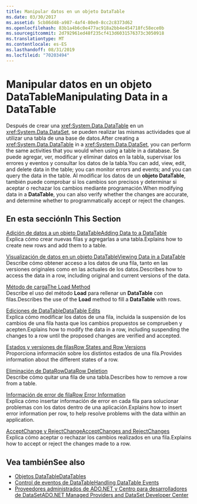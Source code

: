 ```yaml
---
title: Manipular datos en un objeto DataTable
ms.date: 03/30/2017
ms.assetid: 5cb86d48-a987-4af4-80e0-8cc2c8373d62
ms.openlocfilehash: 83b1a4b6c0e477ac918a2bb4e454718fc58ece0b
ms.sourcegitcommit: 2d792961ed48f235cf413d6031576373c3050918
ms.translationtype: MT
ms.contentlocale: es-ES
ms.lasthandoff: 08/31/2019
ms.locfileid: "70203494"
---
```

# <a name="manipulating-data-in-a-datatable"></a><span data-ttu-id="14c12-102">Manipular datos en un objeto DataTable</span><span class="sxs-lookup"><span data-stu-id="14c12-102">Manipulating Data in a DataTable</span></span>
<span data-ttu-id="14c12-103">Después de crear una <xref:System.Data.DataTable> en un <xref:System.Data.DataSet>, se pueden realizar las mismas actividades que al utilizar una tabla de una base de datos.</span><span class="sxs-lookup"><span data-stu-id="14c12-103">After creating a <xref:System.Data.DataTable> in a <xref:System.Data.DataSet>, you can perform the same activities that you would when using a table in a database.</span></span> <span data-ttu-id="14c12-104">Se puede agregar, ver, modificar y eliminar datos en la tabla, supervisar los errores y eventos y consultar los datos de la tabla.</span><span class="sxs-lookup"><span data-stu-id="14c12-104">You can add, view, edit, and delete data in the table; you can monitor errors and events; and you can query the data in the table.</span></span> <span data-ttu-id="14c12-105">Al modificar los datos de un **objeto DataTable**, también puede comprobar si los cambios son precisos y determinar si aceptar o rechazar los cambios mediante programación.</span><span class="sxs-lookup"><span data-stu-id="14c12-105">When modifying data in a **DataTable**, you can also verify whether the changes are accurate, and determine whether to programmatically accept or reject the changes.</span></span>  
  
## <a name="in-this-section"></a><span data-ttu-id="14c12-106">En esta sección</span><span class="sxs-lookup"><span data-stu-id="14c12-106">In This Section</span></span>  
 [<span data-ttu-id="14c12-107">Adición de datos a un objeto DataTable</span><span class="sxs-lookup"><span data-stu-id="14c12-107">Adding Data to a DataTable</span></span>](adding-data-to-a-datatable.md)  
 <span data-ttu-id="14c12-108">Explica cómo crear nuevas filas y agregarlas a una tabla.</span><span class="sxs-lookup"><span data-stu-id="14c12-108">Explains how to create new rows and add them to a table.</span></span>  
  
 [<span data-ttu-id="14c12-109">Visualización de datos en un objeto DataTable</span><span class="sxs-lookup"><span data-stu-id="14c12-109">Viewing Data in a DataTable</span></span>](viewing-data-in-a-datatable.md)  
 <span data-ttu-id="14c12-110">Describe cómo obtener acceso a los datos de una fila, tanto en las versiones originales como en las actuales de los datos.</span><span class="sxs-lookup"><span data-stu-id="14c12-110">Describes how to access the data in a row, including original and current versions of the data.</span></span>  
  
 [<span data-ttu-id="14c12-111">Método de carga</span><span class="sxs-lookup"><span data-stu-id="14c12-111">The Load Method</span></span>](the-load-method.md)  
 <span data-ttu-id="14c12-112">Describe el uso del método **Load** para rellenar un **DataTable** con filas.</span><span class="sxs-lookup"><span data-stu-id="14c12-112">Describes the use of the **Load** method to fill a **DataTable** with rows.</span></span>  
  
 [<span data-ttu-id="14c12-113">Ediciones de DataTable</span><span class="sxs-lookup"><span data-stu-id="14c12-113">DataTable Edits</span></span>](datatable-edits.md)  
 <span data-ttu-id="14c12-114">Explica cómo modificar los datos de una fila, incluida la suspensión de los cambios de una fila hasta que los cambios propuestos se comprueben y acepten.</span><span class="sxs-lookup"><span data-stu-id="14c12-114">Explains how to modify the data in a row, including suspending the changes to a row until the proposed changes are verified and accepted.</span></span>  
  
 [<span data-ttu-id="14c12-115">Estados y versiones de filas</span><span class="sxs-lookup"><span data-stu-id="14c12-115">Row States and Row Versions</span></span>](row-states-and-row-versions.md)  
 <span data-ttu-id="14c12-116">Proporciona información sobre los distintos estados de una fila.</span><span class="sxs-lookup"><span data-stu-id="14c12-116">Provides information about the different states of a row.</span></span>  
  
 [<span data-ttu-id="14c12-117">Eliminación de DataRow</span><span class="sxs-lookup"><span data-stu-id="14c12-117">DataRow Deletion</span></span>](datarow-deletion.md)  
 <span data-ttu-id="14c12-118">Describe cómo quitar una fila de una tabla.</span><span class="sxs-lookup"><span data-stu-id="14c12-118">Describes how to remove a row from a table.</span></span>  
  
 [<span data-ttu-id="14c12-119">Información de error de fila</span><span class="sxs-lookup"><span data-stu-id="14c12-119">Row Error Information</span></span>](row-error-information.md)  
 <span data-ttu-id="14c12-120">Explica cómo insertar información de error en cada fila para solucionar problemas con los datos dentro de una aplicación.</span><span class="sxs-lookup"><span data-stu-id="14c12-120">Explains how to insert error information per row, to help resolve problems with the data within an application.</span></span>  
  
 [<span data-ttu-id="14c12-121">AcceptChange y RejectChange</span><span class="sxs-lookup"><span data-stu-id="14c12-121">AcceptChanges and RejectChanges</span></span>](acceptchanges-and-rejectchanges.md)  
 <span data-ttu-id="14c12-122">Explica cómo aceptar o rechazar los cambios realizados en una fila.</span><span class="sxs-lookup"><span data-stu-id="14c12-122">Explains how to accept or reject the changes made to a row.</span></span>  
  
## <a name="see-also"></a><span data-ttu-id="14c12-123">Vea también</span><span class="sxs-lookup"><span data-stu-id="14c12-123">See also</span></span>

- [<span data-ttu-id="14c12-124">Objetos DataTable</span><span class="sxs-lookup"><span data-stu-id="14c12-124">DataTables</span></span>](datatables.md)
- [<span data-ttu-id="14c12-125">Control de eventos de DataTable</span><span class="sxs-lookup"><span data-stu-id="14c12-125">Handling DataTable Events</span></span>](handling-datatable-events.md)
- [<span data-ttu-id="14c12-126">Proveedores administrados de ADO.NET y Centro para desarrolladores de DataSet</span><span class="sxs-lookup"><span data-stu-id="14c12-126">ADO.NET Managed Providers and DataSet Developer Center</span></span>](https://go.microsoft.com/fwlink/?LinkId=217917)
